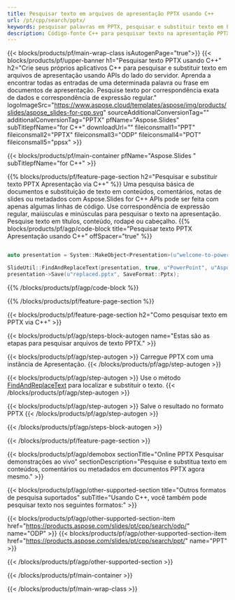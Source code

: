 ```yaml
---
title: Pesquisar texto em arquivos de apresentação PPTX usando C++
url: /pt/cpp/search/pptx/
keywords: pesquisar palavras em PPTX, pesquisar e substituir texto em PPTX, pesquisar texto PPTX Apresentação
description: Código-fonte C++ para pesquisar texto na apresentação PPTX.
---
```


{{< blocks/products/pf/main-wrap-class isAutogenPage="true">}}
{{< blocks/products/pf/upper-banner h1="Pesquisar texto PPTX usando C++" h2="Crie seus próprios aplicativos C++ para pesquisar e substituir texto em arquivos de apresentação usando APIs do lado do servidor. Aprenda a encontrar todas as entradas de uma determinada palavra ou frase em documentos de apresentação. Pesquise texto por correspondência exata de dados e correspondência de expressão regular." logoImageSrc="https://www.aspose.cloud/templates/aspose/img/products/slides/aspose_slides-for-cpp.svg" sourceAdditionalConversionTag="" additionalConversionTag="PPTX" pfName="Aspose.Slides" subTitlepfName="for C++" downloadUrl="" fileiconsmall1="PPT" fileiconsmall2="PPTX" fileiconsmall3="ODP" fileiconsmall4="POT" fileiconsmall5="ppsx" >}}

{{< blocks/products/pf/main-container pfName="Aspose.Slides " subTitlepfName="for C++" >}}

{{% blocks/products/pf/feature-page-section  h2="Pesquisar e substituir texto PPTX Apresentação via C++" %}}
Uma pesquisa básica de documentos e substituição de texto em conteúdos, comentários, notas de slides ou metadados com Aspose.Slides for C++ APIs pode ser feita com apenas algumas linhas de código. Use correspondência de expressão regular, maiúsculas e minúsculas para pesquisar o texto na apresentação. Pesquise texto em títulos, conteúdo, rodapé ou cabeçalho.
{{% blocks/products/pf/agp/code-block title="Pesquisar texto PPTX Apresentação usando C++" offSpacer="true" %}}

```cpp

auto presentation = System::MakeObject<Presentation>(u"welcome-to-powerpoint.pptx");

SlideUtil::FindAndReplaceText(presentation, true, u"PowerPoint", u"Aspose.Slides", nullptr);
presentation->Save(u"replaced.pptx", SaveFormat::Pptx);	
```

{{% /blocks/products/pf/agp/code-block %}}

{{% /blocks/products/pf/feature-page-section %}}

{{< blocks/products/pf/feature-page-section  h2="Como pesquisar texto em PPTX via C++" >}}

{{< blocks/products/pf/agp/steps-block-autogen name="Estas são as etapas para pesquisar arquivos de texto PPTX." >}}

{{< blocks/products/pf/agp/step-autogen >}}
Carregue PPTX com uma instância de Apresentação.
{{< /blocks/products/pf/agp/step-autogen >}}

{{< blocks/products/pf/agp/step-autogen >}}
Use o método [FindAndReplaceText](https://reference.aspose.com/slides/cpp/aspose.slides.util/slideutil/findandreplacetext/) para localizar e substituir o texto.
{{< /blocks/products/pf/agp/step-autogen >}}

{{< blocks/products/pf/agp/step-autogen >}}
Salve o resultado no formato PPTX
{{< /blocks/products/pf/agp/step-autogen >}}

{{< /blocks/products/pf/agp/steps-block-autogen >}}

{{< /blocks/products/pf/feature-page-section >}}

{{< blocks/products/pf/agp/demobox sectionTitle="Online PPTX Pesquisar demonstrações ao vivo" sectionDescription="Pesquise e substitua texto em conteúdos, comentários ou metadados em documentos PPTX agora mesmo." >}}

{{< blocks/products/pf/agp/other-supported-section title="Outros formatos de pesquisa suportados" subTitle="Usando C++, você também pode pesquisar texto nos seguintes formatos:" >}}

{{< blocks/products/pf/agp/other-supported-section-item href="https://products.aspose.com/slides/pt/cpp/search/odp/" name="ODP" >}}
{{< blocks/products/pf/agp/other-supported-section-item href="https://products.aspose.com/slides/pt/cpp/search/ppt/" name="PPT" >}}


{{< /blocks/products/pf/agp/other-supported-section >}}

{{< /blocks/products/pf/main-container >}}
    
{{< /blocks/products/pf/main-wrap-class >}}